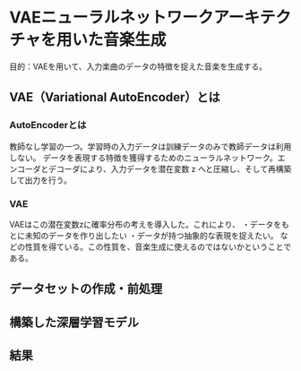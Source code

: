 # VAEニューラルネットワークアーキテクチャを用いた音楽生成
目的：VAEを用いて、入力楽曲のデータの特徴を捉えた音楽を生成する。

## VAE（Variational AutoEncoder）とは
### AutoEncoderとは
教師なし学習の一つ。学習時の入力データは訓練データのみで教師データは利用しない。
データを表現する特徴を獲得するためのニューラルネットワーク。エンコーダとデコーダにより、入力データを潜在変数 z へと圧縮し、そして再構築して出力を行う。

### VAE
VAEはこの潜在変数zに確率分布の考えを導入した。これにより、
・データをもとに未知のデータを作り出したい
・データが持つ抽象的な表現を捉えたい。
などの性質を得ている。この性質を、音楽生成に使えるのではないかということである。

## データセットの作成・前処理


## 構築した深層学習モデル




## 結果
